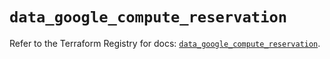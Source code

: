 # `data_google_compute_reservation`

Refer to the Terraform Registry for docs: [`data_google_compute_reservation`](https://registry.terraform.io/providers/hashicorp/google/6.11.2/docs/data-sources/compute_reservation).
